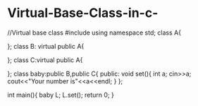 # Virtual-Base-Class-in-c-
//Virtual base class
#include<iostream>
using namespace std;
class A{
	
};
class B: virtual public A{
	
};
class C:virtual public A{
	
};
class baby:public B,public C{
	public:
		void set(){
			int a;
			cin>>a;
			cout<<"Your number is"<<a<<endl;
		}
};

int main(){
	baby L;
	L.set();
	return 0;
}
